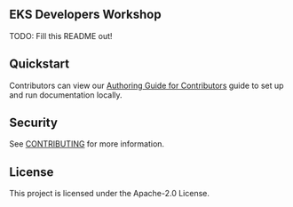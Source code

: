## EKS Developers Workshop

TODO: Fill this README out!

## Quickstart
Contributors can view our [Authoring Guide for Contributors](./docs/authoring.md) guide to set up and run documentation locally.
## Security

See [CONTRIBUTING](CONTRIBUTING.md#security-issue-notifications) for more information.

## License

This project is licensed under the Apache-2.0 License.

